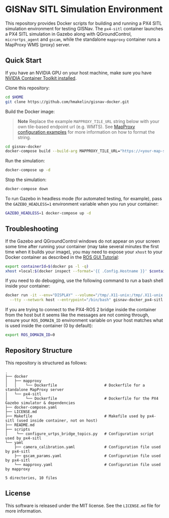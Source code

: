 # GISNav SITL Simulation Environment

This repository provides Docker scripts for building and running a PX4 SITL simulation environment for testing GISNav.
The `px4-sitl` container launches a PX4 SITL simulation in Gazebo along with QGroundControl, `micrortps_agent` and 
`gscam`, while the standalone `mapproxy` container runs a MapProxy WMS (proxy) server.

## Quick Start

If you have an NVIDIA GPU on your host machine, make sure you have [NVIDIA Container Toolkit installed][1].

Clone this repository:

```bash
cd $HOME
git clone https://github.com/hmakelin/gisnav-docker.git
```

Build the Docker image:

> **Note**
> Replace the example `MAPPROXY_TILE_URL` string below with your own tile-based endpoint url (e.g. WMTS). See
> [MapProxy configuration examples][2] for more information on how to format the string.

```bash
cd gisnav-docker
docker-compose build --build-arg MAPPROXY_TILE_URL="https://<your-map-server-url>/tiles/%(z)s/%(y)s/%(x)s"
```

Run the simulation:

```bash
docker-compose up -d
```

Stop the simulation:

```bash
docker-compose down
```

To run Gazebo in headless mode (for automated testing, for example), pass the `GAZEBO_HEADLESS=1` environment variable 
when you run your container:

```bash
GAZEBO_HEADLESS=1 docker-compose up -d
```

## Troubleshooting

If the Gazebo and QGroundControl windows do not appear on your screen some time after running your container (may take 
several minutes the first time when it builds your image), you may need to expose your ``xhost`` to your Docker 
container as described in the [ROS GUI Tutorial][3]:

```bash
export containerId=$(docker ps -l -q)
xhost +local:$(docker inspect --format='{{ .Config.Hostname }}' $containerId)
```

If you need to do debugging, use the following command to run a bash shell inside your container:

```bash
docker run -it --env="DISPLAY" --volume="/tmp/.X11-unix:/tmp/.X11-unix:rw" --volume "/dev/shm:/dev/shm" --gpus all \
  --tty --network host --entrypoint="/bin/bash" gisnav-docker_px4-sitl
```

If you are trying to connect to the PX4-ROS 2 bridge inside the container from the host but it seems like the messages 
are not coming through, ensure your `ROS_DOMAIN_ID` environment variable on your host matches what is used inside the 
container (0 by default):

```bash
export ROS_DOMAIN_ID=0
```

## Repository Structure

This repository is structured as follows:

```
.
├── docker
│   ├── mapproxy
│   │    └── Dockerfile                     # Dockerfile for a standalone MapProxy server
│   └── px4-sitl
│        └── Dockerfile                     # Dockerfile for the PX4 Gazebo simulator & dependencies
├── docker-compose.yaml
├── LICENSE.md
├── Makefile                                # Makefile used by px4-sitl (used inside container, not on host)
├── README.md
├── scripts
│    └── configure_urtps_bridge_topics.py   # Configuration script used by px4-sitl
└── yaml
    ├── camera_calibration.yaml             # Configuration file used by px4-sitl
    ├── gscam_params.yaml                   # Configuration file used by px4-sitl
    └── mapproxy.yaml                       # Configuration file used by mapproxy

5 directories, 10 files
```

## License

This software is released under the MIT license. See the `LICENSE.md` file for more information.

[1]: https://docs.nvidia.com/datacenter/cloud-native/container-toolkit/install-guide.html
[2]: https://mapproxy.org/docs/latest/configuration_examples.html
[3]: http://wiki.ros.org/docker/Tutorials/GUI